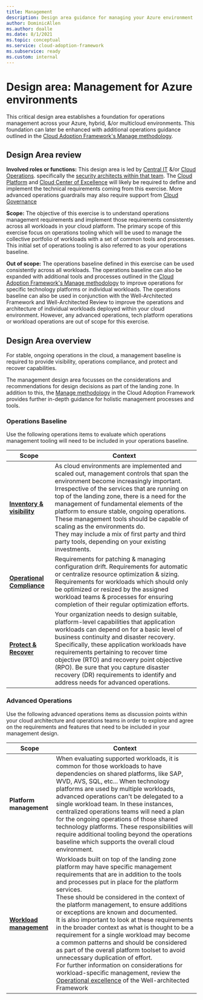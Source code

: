 ```yaml
---
title: Management
description: Design area guidance for managing your Azure environment
author: DominicAllen
ms.author: doalle
ms.date: 8/1/2021
ms.topic: conceptual
ms.service: cloud-adoption-framework
ms.subservice: ready
ms.custom: internal
---
```


# Design area: Management for Azure environments

This critical design area establishes a foundation for operations management across your Azure, hybrid, &/or multicloud environments. This foundation can later be enhanced with additional operations guidance outlined in the [Cloud Adoption Framework's Manage methodology](../../../manage/index.md).

## Design Area review

**Involved roles or functions:** This design area is led by [Central IT](../../../organize/cloud-security.md) &/or [Cloud Operations](../../../organize/cloud-operations.md). specifically the [security architects within that team](../../../organize/cloud-security-architecture.md). The [Cloud Platform](../../../organize/cloud-platform.md) and [Cloud Center of Excellence](../../../organize/cloud-center-of-excellence.md) will likely be required to define and implement the technical requirements coming from this exercise. More advanced operations guardrails may also require support from [Cloud Governance](../../../organize/cloud-governance.md)

**Scope:** The objective of this exercise is to understand operations management requirements and implement those requirements consistently across all workloads in your cloud platform. The primary scope of this exercise focus on operations tooling which will be used to manage the collective portfolio of workloads with a set of common tools and processes. This initial set of operations tooling is also referred to as your operations baseline.

**Out of scope:** The operations baseline defined in this exercise can be used consistently across all workloads. The operations baseline can also be expanded with additional tools and processes outlined in the [Cloud Adoption Framework's Manage methodology](../../../manage/index.md) to improve operations for specific technology platforms or individual workloads. The operations baseline can also be used in conjunction with the Well-Architected Framework and Well-Architected Review to improve the operations and architecture of individual workloads deployed within your cloud environment. However, any advanced operations, tech platform operations or workload operations are out of scope for this exercise.

## Design Area overview

For stable, ongoing operations in the cloud, a management baseline is required to provide visibility, operations compliance, and protect and recover capabilities.

The management design area focusses on the considerations and recommendations for design decisions as part of the landing zone. In addition to this, the [Manage methodology](/manage/index.md) in the Cloud Adoption Framework provides further in-depth guidance for holistic management processes and tools.

### Operations Baseline

Use the following operations items to evaluate which operations management tooling will need to be included in your operations baseline.

|Scope|Context|
|-|-|
|[**Inventory & visibility**](./management-platform.md)|As cloud environments are implemented and scaled out, management controls that span the environment become increasingly important. <br> Irrespective of the services that are running on top of the landing zone, there is a need for the management of fundamental elements of the platform to ensure stable, ongoing operations. <br> These management tools should be capable of scaling as the environments do. <br> They may include a mix of first party and third party tools, depending on your existing investments.|
|[**Operational Compliance**](./management-operational-compliance.md)|Requirements for patching & managing configuration drift. Requirements for automatic or centralize resource optimization & sizing. Requirements for workloads which should only be optimized or resized by the assigned workload teams & processes for ensuring completion of their regular optimization efforts.|
|[**Protect & Recover**](./management-bcdr.md)| Your organization needs to design suitable, platform-level capabilities that application workloads can depend on for a basic level of business continuity and disaster recovery.  <br>  Specifically, these application workloads have requirements pertaining to recover time objective (RTO) and recovery point objective (RPO). Be sure that you capture disaster recovery (DR) requirements to identify and address needs for advanced operations.|

### Advanced Operations

Use the following advanced operations items as discussion points within your cloud architecture and operations teams in order to explore and agree on the requirements and features that need to be included in your management design.

|Scope|Context|
|-|-|
|**Platform management**|When evaluating supported workloads, it is common for those workloads to have dependencies on shared platforms, like SAP, WVD, AVS, SQL, etc... When technology platforms are used by multiple workloads, advanced operations can't be delegated to a single workload team. In these instances, centralized operations teams will need a plan for the ongoing operations of those shared technology platforms. These responsibilities will require additional tooling beyond the operations baseline which supports the overall cloud environment. |
|[**Workload management**](./management-workloads.md)| Workloads built on top of the landing zone platform may have specific management requirements that are in addition to the tools and processes put in place for the platform services. <br> These should be considered in the context of the platform management, to ensure additions or exceptions are known and documented. <br> It is also important to look at these requirements in the broader context as what is thought to be a requirement for a single workload may become a common patterns and should be considered as part of the overall platform toolset to avoid unnecessary duplication of effort. <br> For further information on considerations for workload-specific management, review the [Operational excellence](/azure/architecture/framework/#operational-excellence) of the Well-architected Framework|
